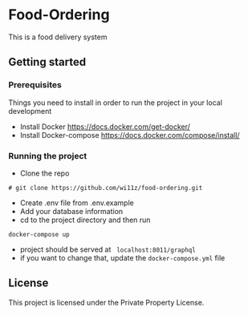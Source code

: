# Food-Ordering

This is a food delivery system

## Getting started

### Prerequisites

Things you need to install in order to run the project in your local development

- Install Docker https://docs.docker.com/get-docker/
- Install Docker-compose https://docs.docker.com/compose/install/

### Running the project

- Clone the repo

```
# git clone https://github.com/wi11z/food-ordering.git

```

- Create .env file from .env.example
- Add your database information
- cd to the project directory and then run 

```
docker-compose up
```

- project should be served at ``` localhost:8011/graphql```
- if you want to change that, update the ```docker-compose.yml``` file

## License

This project is licensed under the Private Property License.
